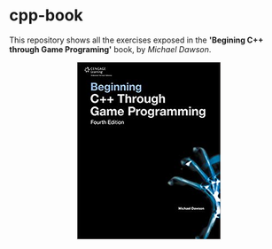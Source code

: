 # cpp-book

This repository shows all the exercises exposed in the **'Begining C++ through Game Programing'** book, by *Michael Dawson*.

<p align="center">
  <img src="images/book-cover.jpg">
</p>
